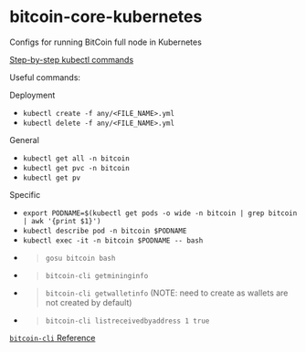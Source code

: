 # bitcoin-core-kubernetes
Configs for running BitCoin full node in Kubernetes

[Step-by-step kubectl commands](https://coderise.io/running-bitcoin-core-in-kubernetes-azure-container-service-cluster/)

Useful commands:

Deployment
- `kubectl create -f any/<FILE_NAME>.yml`
- `kubectl delete -f any/<FILE_NAME>.yml`

General
- `kubectl get all -n bitcoin`
- `kubectl get pvc -n bitcoin`
- `kubectl get pv`

Specific
- `export PODNAME=$(kubectl get pods -o wide -n bitcoin | grep bitcoin | awk '{print $1}')`
- `kubectl describe pod -n bitcoin $PODNAME`
- `kubectl exec -it -n bitcoin $PODNAME -- bash`
- > `gosu bitcoin bash`
- > `bitcoin-cli getmininginfo`
- > `bitcoin-cli getwalletinfo` (NOTE: need to create as wallets are not created by default)
- > `bitcoin-cli listreceivedbyaddress 1 true`

[`bitcoin-cli` Reference](https://developer.bitcoin.org/reference/rpc/)